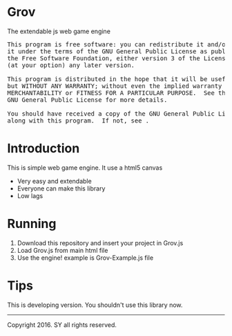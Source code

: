 # Grov
The extendable js web game engine

<pre>
This program is free software: you can redistribute it and/or modify
it under the terms of the GNU General Public License as published by
the Free Software Foundation, either version 3 of the License, or
(at your option) any later version.

This program is distributed in the hope that it will be useful,
but WITHOUT ANY WARRANTY; without even the implied warranty of
MERCHANTABILITY or FITNESS FOR A PARTICULAR PURPOSE.  See the
GNU General Public License for more details.

You should have received a copy of the GNU General Public License
along with this program.  If not, see <http://www.gnu.org/licenses/>.
</pre>

# Introduction
This is simple web game engine. It use a html5 canvas
+ Very easy and extendable
+ Everyone can make this library
+ Low lags

# Running
1. Download this repository and insert your project in Grov.js
2. Load Grov.js from main html file
3. Use the engine!
example is Grov-Example.js file

# Tips
This is developing version. You shouldn't use this library now.

---

Copyright 2016. SY all rights reserved.
